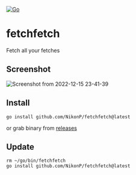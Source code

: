 [![Go](https://github.com/NikonP/fetchfetch/actions/workflows/go.yml/badge.svg)](https://github.com/NikonP/fetchfetch/actions/workflows/go.yml)

# fetchfetch
Fetch all your fetches

## Screenshot

![Screenshot from 2022-12-15 23-41-39](https://user-images.githubusercontent.com/25433108/207963797-ee3d70d5-839d-4040-b99e-12c572427195.png)

## Install

```
go install github.com/NikonP/fetchfetch@latest
```

or grab binary from [releases](https://github.com/NikonP/fetchfetch/releases)

## Update

```
rm ~/go/bin/fetchfetch
go install github.com/NikonP/fetchfetch@latest
```